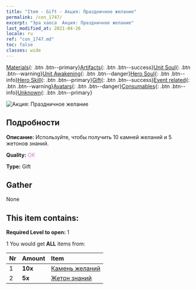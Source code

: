 ```yaml
---
title: "Item - Gift - Акция: Праздничное желание"
permalink: /con_1747/
excerpt: "Эра хаоса  Акция: Праздничное желание"
last_modified_at: 2021-04-26
locale: ru
ref: "con_1747.md"
toc: false
classes: wide
---
```

 [Materials](/ItemsRU/){: .btn .btn--primary}[Artifacts](/ItemsRU/Artifacts/){: .btn .btn--success}[Unit Soul](/ItemsRU/UnitSoul/){: .btn .btn--warning}[Unit Awakening](/ItemsRU/UnitAwakening/){: .btn .btn--danger}[Hero Soul](/ItemsRU/HeroSoul/){: .btn .btn--info}[Hero Skill](/ItemsRU/HeroSkill/){: .btn .btn--primary}[Gift](/ItemsRU/Gift/){: .btn .btn--success}[Event related](/ItemsRU/Events/){: .btn .btn--warning}[Avatars](/ItemsRU/Avatars/){: .btn .btn--danger}[Consumables](/ItemsRU/Consumables/){: .btn .btn--info}[Unknown](/ItemsRU/Unknown/){: .btn .btn--primary}

 ![Акция: Праздничное желание](/images/t/i_907363.png)

## Подробности
 **Описание:** Используйте, чтобы получить 10 камней желаний и 5 жетонов знаний.

 **Quality:** <span style="color: #DA70D6">OK</span>

 **Type:** Gift

## Gather

  None

## This item contains:

 **Required Level to open:** 1

 1 You would get **ALL** items  from:

  | Nr | Amount |     Item    |
  |:---|:-------|:------------|
  | 1 |  **10x** | [Камень желаний](/ItemsRU/con_971/) |  | 
  | 2 |  **5x** | [Жетон знаний](/ItemsRU/con_911/) |  | 
